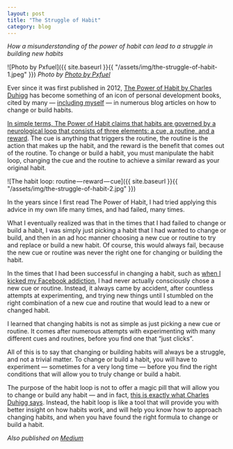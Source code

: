 ```yaml
---
layout: post
title: "The Struggle of Habit"
category: blog
---
```


*How a misunderstanding of the power of habit can lead to a struggle in building new habits*

![Photo by Pxfuel]({{ site.baseurl }}{{ "/assets/img/the-struggle-of-habit-1.jpeg" }})
*Photo by [Photo by Pxfuel](https://deathtothestockphoto.com/)*

Ever since it was first published in 2012, [The Power of Habit by Charles Duhigg](https://charlesduhigg.com/the-power-of-habit/) has become something of an icon of personal development books, cited by many — [including myself](https://medium.com/@LeNPaul/the-importance-of-keystone-habits-37ecd25d3ce) — in numerous blog articles on how to change or build habits.

[In simple terms, The Power of Habit claims that habits are governed by a neurological loop that consists of three elements: a cue, a routine, and a reward](https://charlesduhigg.com/how-habits-work/). The cue is anything that triggers the routine, the routine is the action that makes up the habit, and the reward is the benefit that comes out of the routine. To change or build a habit, you must manipulate the habit loop, changing the cue and the routine to achieve a similar reward as your original habit.

![The habit loop: routine — reward — cue]({{ site.baseurl }}{{ "/assets/img/the-struggle-of-habit-2.jpg" }})

In the years since I first read The Power of Habit, I had tried applying this advice in my own life many times, and had failed, many times.

What I eventually realized was that in the times that I had failed to change or build a habit, I was simply just picking a habit that I had wanted to change or build, and then in an ad hoc manner choosing a new cue or routine to try and replace or build a new habit. Of course, this would always fail, because the new cue or routine was never the right one for changing or building the habit.

In the times that I had been successful in changing a habit, such as [when I kicked my Facebook addiction](https://medium.com/@LeNPaul/how-i-kicked-my-facebook-addiction-7f5522ea01a4), I had never actually consciously chose a new cue or routine. Instead, it always came by accident, after countless attempts at experimenting, and trying new things until I stumbled on the right combination of a new cue and routine that would lead to a new or changed habit.

I learned that changing habits is not as simple as just picking a new cue or routine. It comes after numerous attempts with experimenting with many different cues and routines, before you find one that “just clicks”.

All of this is to say that changing or building habits will always be a struggle, and not a trivial matter. To change or build a habit, you will have to experiment — sometimes for a very long time — before you find the right conditions that will allow you to truly change or build a habit.

The purpose of the habit loop is not to offer a magic pill that will allow you to change or build any habit — and in fact, [this is exactly what Charles Duhigg says](https://charlesduhigg.com/the-power-of-habit/). Instead, the habit loop is like a tool that will provide you with better insight on how habits work, and will help you know how to approach changing habits, and when you have found the right formula to change or build a habit.

*Also published on [Medium](https://medium.com/the-innovation/the-struggle-of-habit-ca175616106c)*
